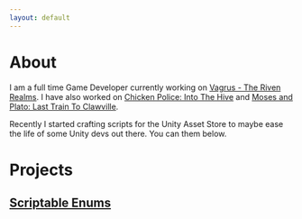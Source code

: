 ```yaml
---
layout: default
---
```

# About

I am a full time Game Developer currently working on [Vagrus - The Riven Realms](https://vagrus.com). 
I have also worked on [Chicken Police: Into The Hive](https://chickenpolice.com) and [Moses and Plato: Last Train To Clawville](https://mosesandplato.com).

Recently I started crafting scripts for the Unity Asset Store to maybe ease the life of some Unity devs out there. You can them below.

# Projects

## [Scriptable Enums](https://assetstore.unity.com/packages/slug/293803)

